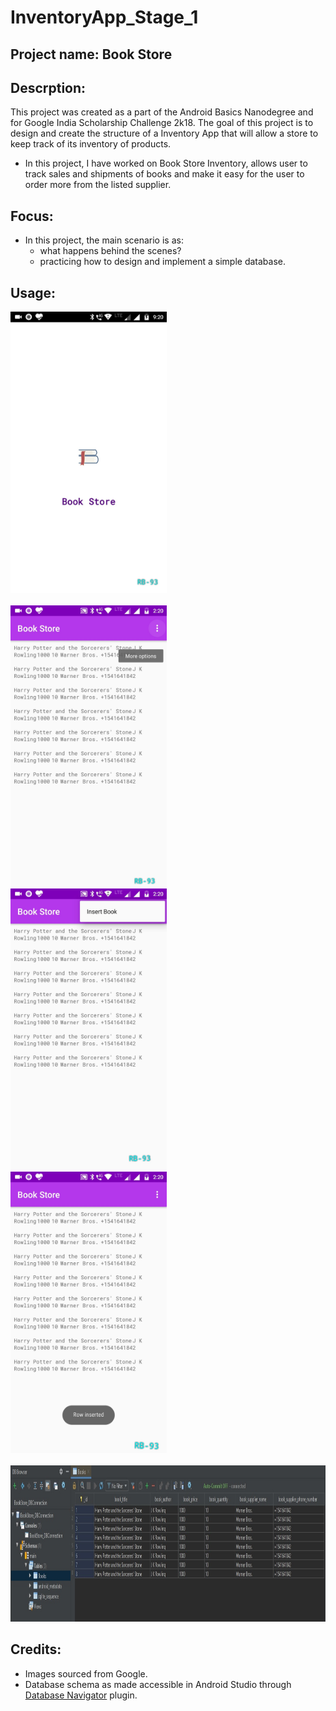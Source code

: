 # InventoryApp_Stage_1

## Project name: Book Store

## Descrption:
This project was created as a part of the Android Basics Nanodegree and for Google India Scholarship Challenge 2k18. The goal of this project is to design and create the structure of a Inventory App that will allow a store to keep track of its inventory of products. 
* In this project, I have worked on Book Store Inventory, allows user to track sales and shipments of books and make it easy for the user to order more from the listed supplier.

## Focus:

* In this project, the main scenario is as:
  - what happens behind the scenes? 
  - practicing how to design and implement a simple database.
  
## Usage:

<img src="https://github.com/RB-93/InventoryApp_Stage_1/blob/master/app-demo/Book_1[1].jpg?raw=true" width="250" height="450" title="Launch"> <br/><br/> <img src="https://github.com/RB-93/InventoryApp_Stage_1/blob/master/app-demo/Book_12[1].jpg?raw=true" width="250" height="450" title="Book List"> &nbsp; &nbsp; <img src="https://github.com/RB-93/InventoryApp_Stage_1/blob/master/app-demo/Book_13[1].jpg?raw=true" width="250" height="450" title="Insert Book"> &nbsp; &nbsp; <img src="https://github.com/RB-93/InventoryApp_Stage_1/blob/master/app-demo/Book_14[1].jpg?raw=true" width="250" height="450" title="New Book inserted"> <br/><br/> <img src="https://github.com/RB-93/InventoryApp_Stage_1/blob/master/app-demo/book_15.jpg?raw=true" width="800" height="250" title="books.db database view">

## Credits:

* Images sourced from Google.
* Database schema as made accessible in Android Studio through [Database Navigator](https://plugins.jetbrains.com/plugin/1800-database-navigator) plugin.
